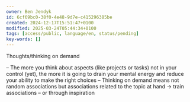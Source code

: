 ```yaml
---
owner: Ben Jendyk
id: 6cf69bc0-38f0-4e48-9d7e-c415296385be
created: 2024-12-17T15:51:47+0100
modified: 2025-03-24T05:44:34+0100
tags: [access/public, language/en, status/pending]
key-words: []
---
```


Thoughts/thinking on demand

– The more you think about aspects (like projects or tasks) not in your control (yet), the more it is going to drain your mental energy and reduce your ability to make the right choices
– Thinking on demand means not random associations but associations related to the topic at hand -> train associations
– or through inspiration 